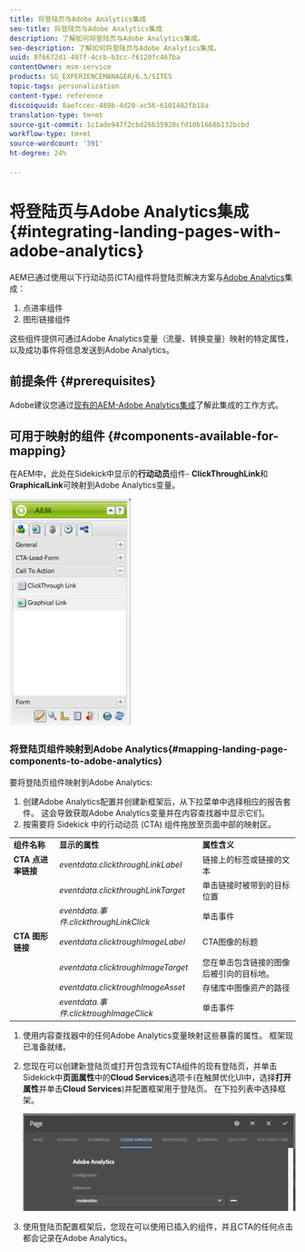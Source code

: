 ```yaml
---
title: 将登陆页与Adobe Analytics集成
seo-title: 将登陆页与Adobe Analytics集成
description: 了解如何将登陆页与Adobe Analytics集成。
seo-description: 了解如何将登陆页与Adobe Analytics集成。
uuid: 8f6672d1-497f-4ccb-b3cc-f6120fc467ba
contentOwner: msm-service
products: SG_EXPERIENCEMANAGER/6.5/SITES
topic-tags: personalization
content-type: reference
discoiquuid: 8ae7ccec-489b-4d20-ac56-6101402fb18a
translation-type: tm+mt
source-git-commit: 1c1ade947f2cbd26b35920cfd10b1666b132bcbd
workflow-type: tm+mt
source-wordcount: '391'
ht-degree: 24%

---
```



# 将登陆页与Adobe Analytics集成{#integrating-landing-pages-with-adobe-analytics}

AEM已通过使用以下行动动员(CTA)组件将登陆页解决方案与[Adobe Analytics](https://www.omniture.com/en/products/analytics/sitecatalyst)集成：

1. 点进率组件
1. 图形链接组件

这些组件提供可通过Adobe Analytics变量（流量、转换变量）映射的特定属性，以及成功事件将信息发送到Adobe Analytics。

## 前提条件 {#prerequisites}

Adobe建议您通过[现有的AEM-Adobe Analytics集成](/help/sites-administering/adobeanalytics.md)了解此集成的工作方式。

## 可用于映射的组件 {#components-available-for-mapping}

在AEM中，此处在Sidekick中显示的&#x200B;**行动动员**&#x200B;组件- **ClickThroughLink**&#x200B;和&#x200B;**GraphicalLink**&#x200B;可映射到Adobe Analytics变量。

![chlimage_1-29](assets/chlimage_1-21a.jpeg)

### 将登陆页组件映射到Adobe Analytics{#mapping-landing-page-components-to-adobe-analytics}

要将登陆页组件映射到Adobe Analytics:

1. 创建Adobe Analytics配置并创建新框架后，从下拉菜单中选择相应的报告套件。 这会导致获取Adobe Analytics变量并在内容查找器中显示它们。
1. 按需要将 Sidekick 中的行动动员 (CTA) 组件拖放至页面中部的映射区。

<table>
 <tbody>
  <tr>
   <td><strong>组件名称</strong></td>
   <td><strong>显示的属性</strong></td>
   <td><strong>属性含义</strong></td>
  </tr>
  <tr>
   <td><strong>CTA 点进率链接</strong></td>
   <td><i>eventdata.clickthroughLinkLabel</i> <br /> </td>
   <td>链接上的标签或链接的文本 </td>
  </tr>
  <tr>
   <td><br type="_moz" /> </td>
   <td><i>eventdata.clickthroughLinkTarget</i> <br /> </td>
   <td>单击链接时被带到的目标位置 </td>
  </tr>
  <tr>
   <td><br type="_moz" /> </td>
   <td><i>eventdata.事件.clickthroughLinkClick</i> <br /> </td>
   <td>单击事件 </td>
  </tr>
  <tr>
   <td><strong>CTA 图形链接</strong></td>
   <td><i>eventdata.clicktroughImageLabel</i> <br /> </td>
   <td>CTA图像的标题 </td>
  </tr>
  <tr>
   <td><br type="_moz" /> </td>
   <td><i>eventdata.clicktroughImageTarget</i> <br /> </td>
   <td>您在单击包含链接的图像后被引向的目标地。</td>
  </tr>
  <tr>
   <td><br type="_moz" /> </td>
   <td><i>eventdata.clicktroughImageAsset</i> <br /> </td>
   <td>存储库中图像资产的路径 </td>
  </tr>
  <tr>
   <td><br type="_moz" /> </td>
   <td><i>eventdata.事件.clicktroughImageClick</i> <br /> </td>
   <td>单击事件</td>
  </tr>
 </tbody>
</table>

1. 使用内容查找器中的任何Adobe Analytics变量映射这些暴露的属性。 框架现已准备就绪。
1. 您现在可以创建新登陆页或打开包含现有CTA组件的现有登陆页，并单击Sidekick中&#x200B;**页面属性**&#x200B;中的&#x200B;**Cloud Services**&#x200B;选项卡(在触屏优化UI中，选择&#x200B;**打开属性**&#x200B;并单击&#x200B;**Cloud Services**)并配置框架用于登陆页。 在下拉列表中选择框架。

   ![chlimage_1-25](assets/chlimage_1-25a.png)

1. 使用登陆页配置框架后，您现在可以使用已插入的组件，并且CTA的任何点击都会记录在Adobe Analytics。

